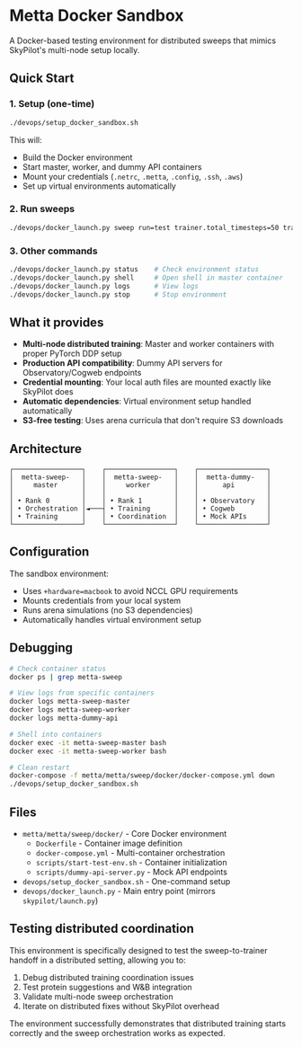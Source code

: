 # Metta Docker Sandbox

A Docker-based testing environment for distributed sweeps that mimics SkyPilot's multi-node setup locally.

## Quick Start

### 1. Setup (one-time)

```bash
./devops/setup_docker_sandbox.sh
```

This will:

- Build the Docker environment
- Start master, worker, and dummy API containers
- Mount your credentials (`.netrc`, `.metta`, `.config`, `.ssh`, `.aws`)
- Set up virtual environments automatically

### 2. Run sweeps

```bash
./devops/docker_launch.py sweep run=test trainer.total_timesteps=50 trainer.curriculum=/env/mettagrid/curriculum/arena/random +hardware=macbook
```

### 3. Other commands

```bash
./devops/docker_launch.py status    # Check environment status
./devops/docker_launch.py shell     # Open shell in master container
./devops/docker_launch.py logs      # View logs
./devops/docker_launch.py stop      # Stop environment
```

## What it provides

- **Multi-node distributed training**: Master and worker containers with proper PyTorch DDP setup
- **Production API compatibility**: Dummy API servers for Observatory/Cogweb endpoints
- **Credential mounting**: Your local auth files are mounted exactly like SkyPilot does
- **Automatic dependencies**: Virtual environment setup handled automatically
- **S3-free testing**: Uses arena curricula that don't require S3 downloads

## Architecture

```
┌─────────────────┐    ┌─────────────────┐    ┌─────────────────┐
│  metta-sweep-   │    │  metta-sweep-   │    │  metta-dummy-   │
│     master      │    │     worker      │    │      api        │
│                 │    │                 │    │                 │
│ • Rank 0        │    │ • Rank 1        │    │ • Observatory   │
│ • Orchestration │◄───┤ • Training      │    │ • Cogweb        │
│ • Training      │    │ • Coordination  │    │ • Mock APIs     │
└─────────────────┘    └─────────────────┘    └─────────────────┘
```

## Configuration

The sandbox environment:

- Uses `+hardware=macbook` to avoid NCCL GPU requirements
- Mounts credentials from your local system
- Runs arena simulations (no S3 dependencies)
- Automatically handles virtual environment setup

## Debugging

```bash
# Check container status
docker ps | grep metta-sweep

# View logs from specific containers
docker logs metta-sweep-master
docker logs metta-sweep-worker
docker logs metta-dummy-api

# Shell into containers
docker exec -it metta-sweep-master bash
docker exec -it metta-sweep-worker bash

# Clean restart
docker-compose -f metta/metta/sweep/docker/docker-compose.yml down
./devops/setup_docker_sandbox.sh
```

## Files

- `metta/metta/sweep/docker/` - Core Docker environment
  - `Dockerfile` - Container image definition
  - `docker-compose.yml` - Multi-container orchestration
  - `scripts/start-test-env.sh` - Container initialization
  - `scripts/dummy-api-server.py` - Mock API endpoints
- `devops/setup_docker_sandbox.sh` - One-command setup
- `devops/docker_launch.py` - Main entry point (mirrors `skypilot/launch.py`)

## Testing distributed coordination

This environment is specifically designed to test the sweep-to-trainer handoff in a distributed setting, allowing you
to:

1. Debug distributed training coordination issues
2. Test protein suggestions and W&B integration
3. Validate multi-node sweep orchestration
4. Iterate on distributed fixes without SkyPilot overhead

The environment successfully demonstrates that distributed training starts correctly and the sweep orchestration works
as expected.
